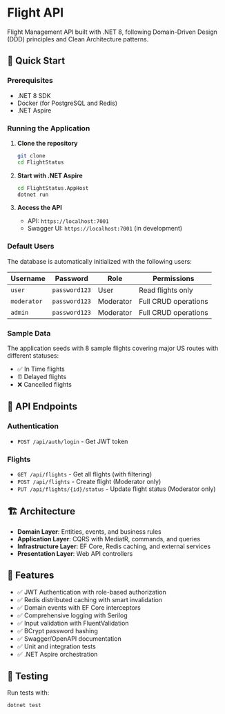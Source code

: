 # Flight  API

Flight  Management API built with .NET 8, following Domain-Driven Design (DDD) principles and Clean Architecture patterns.

## 🚀 Quick Start

### Prerequisites
- .NET 8 SDK
- Docker (for PostgreSQL and Redis)
- .NET Aspire 

### Running the Application

1. **Clone the repository**
   ```bash
   git clone 
   cd FlightStatus
   ```

2. **Start with .NET Aspire**
   ```bash
   cd FlightStatus.AppHost
   dotnet run
   ```

3. **Access the API**
   - API: `https://localhost:7001`
   - Swagger UI: `https://localhost:7001` (in development)

### Default Users

The database is automatically initialized with the following users:

| Username | Password | Role | Permissions |
|----------|----------|------|-------------|
| `user` | `password123` | User | Read flights only |
| `moderator` | `password123` | Moderator | Full CRUD operations |
| `admin` | `password123` | Moderator | Full CRUD operations |

### Sample Data

The application seeds with 8 sample flights covering major US routes with different statuses:
- ✅ In Time flights
- ⏰ Delayed flights  
- ❌ Cancelled flights

## 📡 API Endpoints

### Authentication
- `POST /api/auth/login` - Get JWT token

### Flights
- `GET /api/flights` - Get all flights (with filtering)
- `POST /api/flights` - Create flight (Moderator only)
- `PUT /api/flights/{id}/status` - Update flight status (Moderator only)

## 🏗️ Architecture

- **Domain Layer**: Entities, events, and business rules
- **Application Layer**: CQRS with MediatR, commands, and queries
- **Infrastructure Layer**: EF Core, Redis caching, and external services
- **Presentation Layer**: Web API controllers

## 🔧 Features

- ✅ JWT Authentication with role-based authorization
- ✅ Redis distributed caching with smart invalidation
- ✅ Domain events with EF Core interceptors
- ✅ Comprehensive logging with Serilog
- ✅ Input validation with FluentValidation
- ✅ BCrypt password hashing
- ✅ Swagger/OpenAPI documentation
- ✅ Unit and integration tests
- ✅ .NET Aspire orchestration

## 🧪 Testing

Run tests with:
```bash
dotnet test
```


